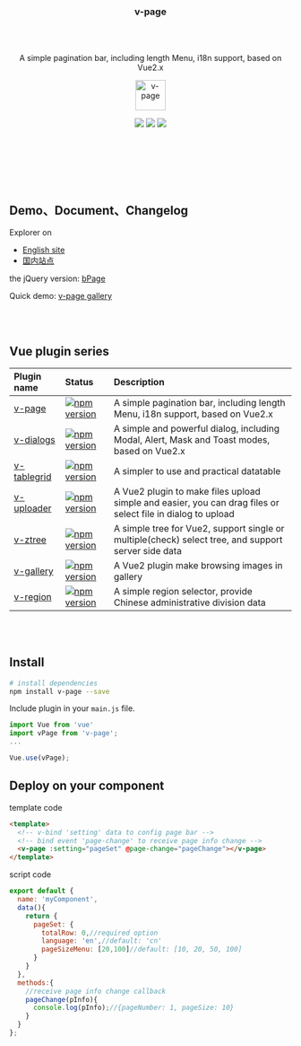 
<h3 align="center">v-page</h3>

<br><br>

<p align="center">
A simple pagination bar, including length Menu, i18n support, based on Vue2.x
</p>

<p align="center"><img src="https://terryz.github.io/image/v-page/v-page.png" alt="v-page" height="54px"></p>

<p align="center">
  <a href="https://www.npmjs.com/package/v-page"><img src="https://img.shields.io/npm/v/v-page.svg"></a>
  <a href="https://mit-license.org/"><img src="https://img.shields.io/badge/license-MIT-brightgreen.svg"></a>
  <a href="https://www.npmjs.com/package/v-page"><img src="https://img.shields.io/npm/dy/v-page.svg"></a>
</p>
<br><br><br><br><br>


## Demo、Document、Changelog
Explorer on

- [English site](https://terryz.github.io/vue/#/page)
- [国内站点](https://terryz.gitee.io/vue/#/page)

the jQuery version: [bPage](https://github.com/TerryZ/bPage)

Quick demo: [v-page gallery](https://codepen.io/terry05/pen/yjZYLR)

<br><br>

## Vue plugin series

| Plugin name | Status | Description |
| :-- | :-- | :-- |
| [v-page](https://github.com/TerryZ/v-page) | [![npm version](https://img.shields.io/npm/v/v-page.svg)](https://www.npmjs.com/package/v-page) | A simple pagination bar, including length Menu, i18n support, based on Vue2.x |
| [v-dialogs](https://github.com/TerryZ/v-dialogs) | [![npm version](https://img.shields.io/npm/v/v-dialogs.svg)](https://www.npmjs.com/package/v-dialogs) | A simple and powerful dialog, including Modal, Alert, Mask and Toast modes, based on Vue2.x |
| [v-tablegrid](https://github.com/TerryZ/v-tablegrid) | [![npm version](https://img.shields.io/npm/v/v-tablegrid.svg)](https://www.npmjs.com/package/v-tablegrid) | A simpler to use and practical datatable |
| [v-uploader](https://github.com/TerryZ/v-uploader) | [![npm version](https://img.shields.io/npm/v/v-uploader.svg)](https://www.npmjs.com/package/v-uploader) | A Vue2 plugin to make files upload simple and easier, you can drag files or select file in dialog to upload |
| [v-ztree](https://github.com/TerryZ/v-ztree) | [![npm version](https://img.shields.io/npm/v/v-ztree.svg)](https://www.npmjs.com/package/v-ztree) | A simple tree for Vue2, support single or multiple(check) select tree, and support server side data |
| [v-gallery](https://github.com/TerryZ/v-gallery) | [![npm version](https://img.shields.io/npm/v/v-gallery.svg)](https://www.npmjs.com/package/v-gallery) | A Vue2 plugin make browsing images in gallery |
| [v-region](https://github.com/TerryZ/v-region) | [![npm version](https://img.shields.io/npm/v/v-region.svg)](https://www.npmjs.com/package/v-region) | A simple region selector, provide Chinese administrative division data |

<br><br>

## Install

``` bash
# install dependencies
npm install v-page --save
```

Include plugin in your `main.js` file.

```js
import Vue from 'vue'
import vPage from 'v-page';
...

Vue.use(vPage);
```

## Deploy on your component

template code

```html
<template>
  <!-- v-bind 'setting' data to config page bar -->
  <!-- bind event 'page-change' to receive page info change -->
  <v-page :setting="pageSet" @page-change="pageChange"></v-page>
</template>
```

script code

```js
export default {
  name: 'myComponent',
  data(){
    return {
      pageSet: {
        totalRow: 0,//required option
        language: 'en',//default: 'cn'
        pageSizeMenu: [20,100]//default: [10, 20, 50, 100]
      }
    }
  },
  methods:{
    //receive page info change callback
    pageChange(pInfo){
      console.log(pInfo);//{pageNumber: 1, pageSize: 10}
    }
  }
};
```
